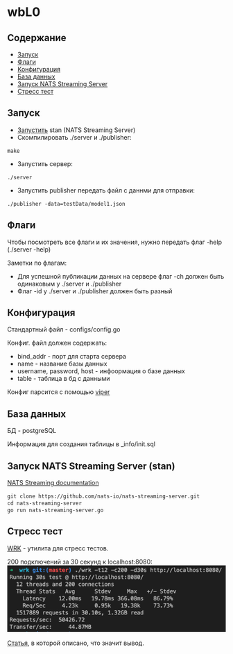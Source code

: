 # wbL0

## Содержание
* [Запуск](#run)
* [Флаги](#flags)
* [Конфигурация](#configuration)
* [База данных](#)
* [Запуск NATS Streaming Server](#start_stan)
* [Стресс тест](#Stress_test)

## Запуск
<a name="run"></a>

* [Запустить](#start_stan) stan (NATS Streaming Server)
* Скомпилировать ./server и ./publisher:
```
make
```
* Запустить сервер:
```
./server
```
* Запустить publisher передать файл с даннми для отправки:
```
./publisher -data=testData/model1.json
```

## Флаги
<a name="flags"></a>
Чтобы посмотреть все флаги и их значения, нужно передать флаг -help (./server -help)

Заметки по флагам:
* Для успешной публикации данных на сервере флаг -ch должен быть одинаковым у ./server и ./publisher
* Флаг -id у ./server и ./publisher должен быть разный

## Конфигурация
<a name="configuration"></a>

Стандартный файл - configs/config.go

Конфиг. файл должен содержать:
* bind_addr - порт для старта сервера
* name - название базы данных
* username, password, host - инфоормация о базе данных
* table - таблица в бд с данными

Конфиг парсится с помощью [viper](https://github.com/spf13/viper)

## База данных
БД - postgreSQL

Информация для создания таблицы в _info/init.sql


## Запуск NATS Streaming Server (stan)
<a name="start_stan"></a>
[NATS Streaming documentation](https://docs.nats.io/legacy/stan/changes/run)

```
git clone https://github.com/nats-io/nats-streaming-server.git
cd nats-streaming-server
go run nats-streaming-server.go
```

## Стресс тест
<a name="Stress_test"></a>

[WRK](https://github.com/wg/wrk) - утилита для стресс тестов.

200 подключений за 30 секунд к localhost:8080:
![wrk](_info/wrk.png)

[Статья](https://russianblogs.com/article/91881608365/), в которой описано, что значит вывод.
